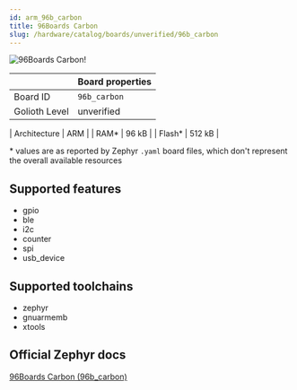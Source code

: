 ```yaml
---
id: arm_96b_carbon
title: 96Boards Carbon
slug: /hardware/catalog/boards/unverified/96b_carbon
---
```


[//]: # (This is an auto-generated file, do not edit! Changes to it will be lost upon re-generation)

![96Boards Carbon!](/img/boards/arm/96b_carbon.png "96Boards Carbon")

|                | Board properties     |
| -------------  | -------------------- |
| Board ID       | `96b_carbon` |
| Golioth Level  | unverified       |

| Architecture   | ARM |
| RAM*           | 96 kB |
| Flash*         | 512 kB |

\* values are as reported by Zephyr `.yaml` board files, which don't represent the overall available resources



## Supported features

* gpio
* ble
* i2c
* counter
* spi
* usb_device

## Supported toolchains

* zephyr
* gnuarmemb
* xtools

## Official Zephyr docs

[96Boards Carbon (96b_carbon)](https://docs.zephyrproject.org/latest/boards/arm/96b_carbon/doc/index.html)
